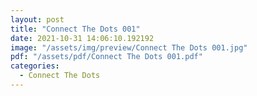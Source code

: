 ```yaml
---
layout: post
title: "Connect The Dots 001"
date: 2021-10-31 14:06:10.192192
image: "/assets/img/preview/Connect The Dots 001.jpg"
pdf: "/assets/pdf/Connect The Dots 001.pdf"
categories:
  - Connect The Dots 
---
```

